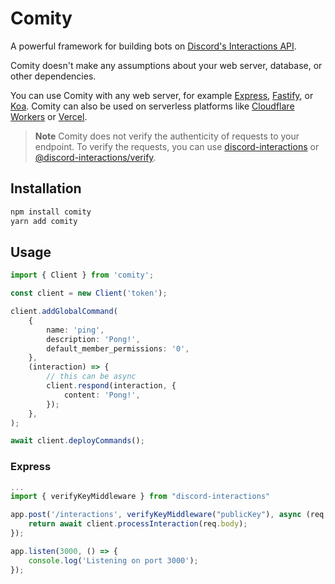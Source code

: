 # Comity

A powerful framework for building bots on [Discord's Interactions API](https://discord.com/developers/docs/interactions/).

Comity doesn't make any assumptions about your web server, database, or other dependencies.

You can use Comity with any web server, for example [Express](https://expressjs.com/), [Fastify](https://www.fastify.io/), or [Koa](https://koajs.com/). Comity can also be used on serverless platforms like [Cloudflare Workers](https://workers.cloudflare.com/) or [Vercel](https://vercel.com/).

> **Note**
> Comity does not verify the authenticity of requests to your endpoint.
> To verify the requests, you can use [discord-interactions](https://npmjs.com/package/discord-interactions) or [@discord-interactions/verify](https://npmjs.com/package/@discord-interactions/verify).

## Installation

```sh
npm install comity
yarn add comity
```

## Usage

```ts
import { Client } from 'comity';

const client = new Client('token');

client.addGlobalCommand(
    {
        name: 'ping',
        description: 'Pong!',
        default_member_permissions: '0',
    },
    (interaction) => {
        // this can be async
        client.respond(interaction, {
            content: 'Pong!',
        });
    },
);

await client.deployCommands();
```

### Express

```ts
...
import { verifyKeyMiddleware } from "discord-interactions"

app.post('/interactions', verifyKeyMiddleware("publicKey"), async (req, res) => {
    return await client.processInteraction(req.body);
});

app.listen(3000, () => {
    console.log('Listening on port 3000');
});
```
